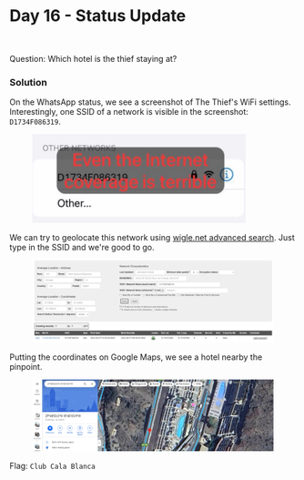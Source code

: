 # Day 16 - Status Update

<figure><img src="../../../.gitbook/assets/whatsapp_status.gif" alt="" width="306"><figcaption></figcaption></figure>

Question: Which hotel is the thief staying at?

### Solution

On the WhatsApp status, we see a screenshot of The Thief's WiFi settings. Interestingly, one SSID of a network is visible in the screenshot: `D1734F086319`.

<figure><img src="../../../.gitbook/assets/image (6) (1).png" alt="" width="375"><figcaption></figcaption></figure>

We can try to geolocate this network using [wigle.net advanced search](https://wigle.net/search). Just type in the SSID and we're good to go.

<figure><img src="../../../.gitbook/assets/image (7) (1).png" alt=""><figcaption></figcaption></figure>

Putting the coordinates on Google Maps, we see a hotel nearby the pinpoint.

<figure><img src="../../../.gitbook/assets/image (8) (1).png" alt=""><figcaption></figcaption></figure>

Flag: `Club Cala Blanca`

